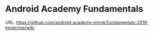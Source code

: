 Android Academy Fundamentals
============================
URL: https://github.com/android-academy-minsk/fundamentals-2019-excercise/wiki